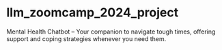 # llm_zoomcamp_2024_project
Mental Health Chatbot – Your companion to navigate tough times, offering support and coping strategies whenever you need them.
